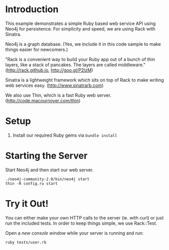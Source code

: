Introduction
==
This example demonstrates a simple Ruby based web service API using Neo4j for persistence. For simplicity and speed, we are using Rack with Sinatra.  

Neo4j is a graph database.  (Yes, we include it in this code sample to make things easier for newcomers.)

"Rack is a convenient way to build your Ruby app out of a bunch of thin layers, like a stack of pancakes. The layers are called middleware." (http://rack.github.io, http://goo.gl/P2lzM) 

Sinatra is a lightweight framework which sits on top of Rack to make writing web services easy. (http://www.sinatrarb.com)

We also use Thin, which is a fast Ruby web server. (http://code.macournoyer.com/thin)

Setup
==
1.  Install our required Ruby gems via ````bundle install````

Starting the Server
==
Start Neo4j and then start our web server.

````
./neo4j-community-2.0/bin/neo4j start
thin -R config.ru start
````

Try it Out!
==
You can either make your own HTTP calls to the server (ie. with curl) or just run the included tests.  In order to keep things simple, we use Rack::Test. 

Open a *new console window* while your server is running and run:

````ruby tests/user.rb````

